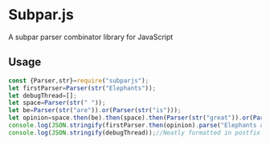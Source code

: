 # Subpar.js

A subpar parser combinator library for JavaScript

## Usage

```js
const {Parser,str}=require("subparjs");
let firstParser=Parser(str("Elephants"));
let debugThread=[];
let space=Parser(str(" "));
let be=Parser(str("are")).or(Parser(str("is")));
let opinion=space.then(be).then(space).then(Parser(str("great")).or(Parser(str("terrible")))).then(Parser(str("!")));
console.log(JSON.stringify(firstParser.then(opinion).parse("Elephants are great!",debugThread)));
console.log(JSON.stringify(debugThread));//Neatly formatted in postfix
```